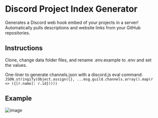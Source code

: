 # Discord Project Index Generator

Generates a Discord web hook embed of your projects in a server! Automatically pulls descriptions and website links from your GitHub repositories.

## Instructions

Clone, change data folder files, and rename .env.example to .env and set the values.

One-liner to generate channels.json with a discord.js eval command:
`JSON.stringify(Object.assign({}, ...msg.guild.channels.array().map(r => ({[r.name]: r.id}))))`

## Example
![image](https://user-images.githubusercontent.com/2489210/55700990-89ea0c00-599f-11e9-88ff-568fa8df9be3.png)
